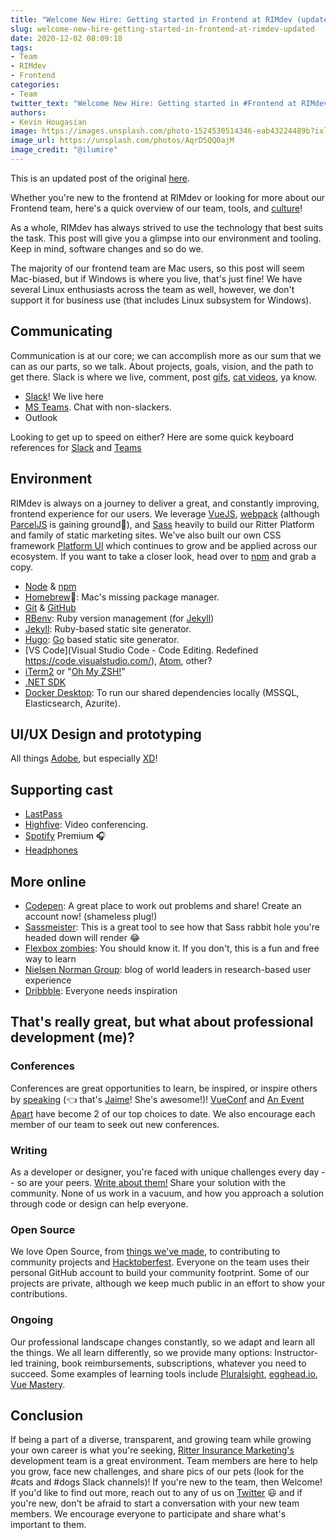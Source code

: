 ```yaml
---
title: "Welcome New Hire: Getting started in Frontend at RIMdev (updated)"
slug: welcome-new-hire-getting-started-in-frontend-at-rimdev-updated
date: 2020-12-02 08:09:18
tags:
- Team
- RIMdev
- Frontend
categories:
- Team
twitter_text: "Welcome New Hire: Getting started in #Frontend at RIMdev (update)"
authors: 
- Kevin Hougasian
image: https://images.unsplash.com/photo-1524530514346-eab43224489b?ixlib=rb-1.2.1&ixid=eyJhcHBfaWQiOjEyMDd9&auto=format&fit=crop&w=2800&q=80
image_url: https://unsplash.com/photos/AqrD5QQ0ajM
image_credit: "@ilumire"
---
```


<div class="ui info message">
This is an updated post of the original <a href="/welcome-new-hire-getting-started-in-frontend-at-rimdev/">here</a>.
</div>

Whether you're new to the frontend at RIMdev or looking for more about our Frontend team, here's a quick overview of our team, tools, and [culture](https://github.com/ritterim/culture)!

As a whole, RIMdev has always strived to use the technology that best suits the task. This post will give you a glimpse into our environment and tooling. Keep in mind, software changes and so do we.

The majority of our frontend team are Mac users, so this post will seem Mac-biased, but if Windows is where you live, that's just fine! We have several Linux enthusiasts across the team as well, however, we don't support it for business use (that includes Linux subsystem for Windows).


## Communicating

Communication is at our core; we can accomplish more as our sum that we can as our parts, so we talk. About projects, goals, vision, and the path to get there. Slack is where we live, comment, post [gifs](https://giphy.com), [cat videos](https://www.youtube.com/watch?v=5dsGWM5XGdg), ya know.

- [Slack](https://slack.com/)! We live here
- [MS Teams](https://products.office.com/en-us/microsoft-teams/group-chat-software). Chat with non-slackers.
- Outlook

Looking to get up to speed on either? Here are some quick keyboard references for [Slack](https://slack.com/help/articles/201374536-Slack-keyboard-shortcuts) and [Teams](https://support.microsoft.com/en-us/office/keyboard-shortcuts-for-microsoft-teams-2e8e2a70-e8d8-4a19-949b-4c36dd5292d2.)

## Environment

RIMdev is always on a journey to deliver a great, and constantly improving, frontend experience for our users. We leverage [VueJS](https://vuejs.org/), [webpack](https://webpack.js.org/) (although [ParcelJS](https://parceljs.org/) is gaining ground🤞), and [Sass](https://sass-lang.com/) heavily to build our Ritter Platform and family of static marketing sites. We've also built our own CSS framework [Platform UI](https://style.rimdev.io/) which continues to grow and be applied across our ecosystem. If you want to take a closer look, head over to [npm](https://www.npmjs.com/package/@ritterim/platform-ui) and grab a copy.

- [Node](https://nodejs.org/en/download) & [npm](https://www.npmjs.com/)
- [Homebrew](https://docs.brew.sh/Installation)🍺: Mac's missing package manager.
- [Git](https://www.git-scm.com/) & [GitHub](https://github.com)
- [RBenv](https://github.com/rbenv/rbenv): Ruby version management (for [Jekyll](https://jekyllrb.com/))
- [Jekyll](https://jekyllrb.com/): Ruby-based static site generator.
- [Hugo](https://gohugo.io/getting-started/quick-start/): [Go](https://golang.org/) based static site generator.
- [VS Code](Visual Studio Code - Code Editing. Redefined
https://code.visualstudio.com/), [Atom](https://atom.io/), other?
- [iTerm2](https://www.iterm2.com/) or "[Oh My ZSH!](https://ohmyz.sh/)"
- [.NET SDK](https://dotnet.microsoft.com/download)
- [Docker Desktop](https://www.docker.com/products/docker-desktop): To run our shared dependencies locally (MSSQL, Elasticsearch, Azurite).

## UI/UX Design and prototyping

All things [Adobe](https://www.adobe.com/), but especially [XD](https://www.adobe.com/products/xd.html)!

## Supporting cast

- [LastPass](https://www.lastpass.com/)
- [Highfive](https://highfive.com): Video conferencing.
- [Spotify](https://spotify.com) Premium 🎧
- [Headphones](https://www.cnet.com/topics/headphones/products/)

## More online 

- [Codepen](https://codepen.io): A great place to work out problems and share! Create an account now! (shameless plug!)
- [Sassmeister](https://www.sassmeister.com/): This is a great tool to see how that Sass rabbit hole you're headed down will render 😂
- [Flexbox zombies](https://geddski.teachable.com/p/flexbox-zombies): You should know it. If you don't, this is a fun and free way to learn
- [Nielsen Norman Group](https://www.nngroup.com/): blog of world leaders in research-based user experience
- [Dribbble](https://dribbble.com/): Everyone needs inspiration

## That's really great, but what about professional development (me)?

### Conferences

Conferences are great opportunities to learn, be inspired, or inspire others by [speaking](https://www.vuemastery.com/conferences/vueconf-us-2019/global-vs-component-state-in-vuex/) (👈 that's [Jaime](/authors/jaime-jones/)! She's awesome!)! [VueConf](http://www.vueconf.us/) and [An Event Apart](https://aneventapart.com/) have become 2 of our top choices to date. We also encourage each member of our team to seek out new conferences.

### Writing

As a developer or designer, you're faced with unique challenges every day -- so are your peers. [Write about them!](https://rimdev.io) Share your solution with the community. None of us work in a vacuum, and how you approach a solution through code or design can help everyone.

### Open Source

We love Open Source, from [things we've made](https://rimdev.io/open-source/), to contributing to community projects and [Hacktoberfest](https://hacktoberfest.digitalocean.com/). Everyone on the team uses their personal GitHub account to build your community footprint. Some of our projects are private, although we keep much public in an effort to show your contributions.

### Ongoing

Our professional landscape changes constantly, so we adapt and learn all the things. We all learn differently, so we provide many options: Instructor-led training, book reimbursements, subscriptions, whatever you need to succeed. Some examples of learning tools include [Pluralsight](https://www.pluralsight.com/), [egghead.io](https://egghead.io/), [Vue Mastery](https://www.vuemastery.com/).

## Conclusion

If being a part of a diverse, transparent, and growing team while growing your own career is what you're seeking, [Ritter Insurance Marketing's](https://ritterim.com) development team is a great environment. Team members are here to help you grow, face new challenges, and share pics of our pets (look for the #cats and #dogs Slack channels)! If you're new to the team, then Welcome! If you'd like to find out more, reach out to any of us on [Twitter](https://twitter.com) 😃 and if you're new, don't be afraid to start a conversation with your new team members. We encourage everyone to participate and share what's important to them.
